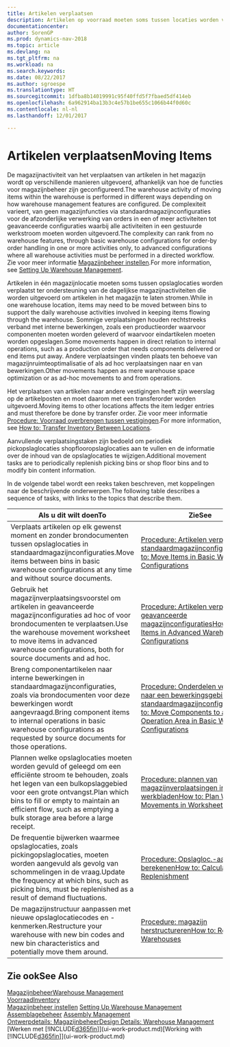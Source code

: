 ```yaml
---
title: Artikelen verplaatsen
description: Artikelen op voorraad moeten soms tussen locaties worden verplaatst ter ondersteuning van de dagelijkse magazijnactiviteiten die worden uitgevoerd om artikelen in het magazijn te laten stromen. Sommige verplaatsingen houden rechtstreeks verband met interne bewerkingen, zoals een productieorder waarvoor componenten moeten worden geleverd of waarvoor eindartikelen moeten worden opgeslagen. Andere verplaatsingen vinden plaats ten behoeve van magazijnruimte-optimalisatie of als ad hoc verplaatsingen naar en van bewerkingen.
documentationcenter: 
author: SorenGP
ms.prod: dynamics-nav-2018
ms.topic: article
ms.devlang: na
ms.tgt_pltfrm: na
ms.workload: na
ms.search.keywords: 
ms.date: 08/22/2017
ms.author: sgroespe
ms.translationtype: HT
ms.sourcegitcommit: 1dfba8b14019991c95f40ffd5f7fbaed5df414eb
ms.openlocfilehash: 6a962914ba13b3c4e57b1be655c1066b44f0d60c
ms.contentlocale: nl-nl
ms.lasthandoff: 12/01/2017

---
```

# <a name="moving-items"></a><span data-ttu-id="54d10-105">Artikelen verplaatsen</span><span class="sxs-lookup"><span data-stu-id="54d10-105">Moving Items</span></span>
<span data-ttu-id="54d10-106">De magazijnactiviteit van het verplaatsen van artikelen in het magazijn wordt op verschillende manieren uitgevoerd, afhankelijk van hoe de functies voor magazijnbeheer zijn geconfigureerd.</span><span class="sxs-lookup"><span data-stu-id="54d10-106">The warehouse activity of moving items within the warehouse is performed in different ways depending on how warehouse management features are configured.</span></span> <span data-ttu-id="54d10-107">De complexiteit varieert, van geen magazijnfuncties via standaardmagazijnconfiguraties voor de afzonderlijke verwerking van orders in een of meer activiteiten tot geavanceerde configuraties waarbij alle activiteiten in een gestuurde werkstroom moeten worden uitgevoerd.</span><span class="sxs-lookup"><span data-stu-id="54d10-107">The complexity can rank from no warehouse features, through basic warehouse configurations for order-by order handling in one or more activities only, to advanced configurations where all warehouse activities must be performed in a directed workflow.</span></span> <span data-ttu-id="54d10-108">Zie voor meer informatie [Magazijnbeheer instellen](warehouse-setup-warehouse.md).</span><span class="sxs-lookup"><span data-stu-id="54d10-108">For more information, see [Setting Up Warehouse Management](warehouse-setup-warehouse.md).</span></span>

<span data-ttu-id="54d10-109">Artikelen in één magazijnlocatie moeten soms tussen opslaglocaties worden verplaatst ter ondersteuning van de dagelijkse magazijnactiviteiten die worden uitgevoerd om artikelen in het magazijn te laten stromen.</span><span class="sxs-lookup"><span data-stu-id="54d10-109">While in one warehouse location, items may need to be moved between bins to support the daily warehouse activities involved in keeping items flowing through the warehouse.</span></span> <span data-ttu-id="54d10-110">Sommige verplaatsingen houden rechtstreeks verband met interne bewerkingen, zoals een productieorder waarvoor componenten moeten worden geleverd of waarvoor eindartikelen moeten worden opgeslagen.</span><span class="sxs-lookup"><span data-stu-id="54d10-110">Some movements happen in direct relation to internal operations, such as a production order that needs components delivered or end items put away.</span></span> <span data-ttu-id="54d10-111">Andere verplaatsingen vinden plaats ten behoeve van magazijnruimteoptimalisatie of als ad hoc verplaatsingen naar en van bewerkingen.</span><span class="sxs-lookup"><span data-stu-id="54d10-111">Other movements happen as mere warehouse space optimization or as ad-hoc movements to and from operations.</span></span>

<span data-ttu-id="54d10-112">Het verplaatsen van artikelen naar andere vestigingen heeft zijn weerslag op de artikelposten en moet daarom met een transferorder worden uitgevoerd.</span><span class="sxs-lookup"><span data-stu-id="54d10-112">Moving items to other locations affects the item ledger entries and must therefore be done by transfer order.</span></span> <span data-ttu-id="54d10-113">Zie voor meer informatie [Procedure: Voorraad overbrengen tussen vestigingen](inventory-how-transfer-between-locations.md).</span><span class="sxs-lookup"><span data-stu-id="54d10-113">For more information, see [How to: Transfer Inventory Between Locations](inventory-how-transfer-between-locations.md).</span></span>  

<span data-ttu-id="54d10-114">Aanvullende verplaatsingstaken zijn bedoeld om periodiek pickopslaglocaties shopflooropslaglocaties aan te vullen en de informatie over de inhoud van de opslaglocaties te wijzigen.</span><span class="sxs-lookup"><span data-stu-id="54d10-114">Additional movement tasks are to periodically replenish picking bins or shop floor bins and to modify bin content information.</span></span>  

 <span data-ttu-id="54d10-115">In de volgende tabel wordt een reeks taken beschreven, met koppelingen naar de beschrijvende onderwerpen.</span><span class="sxs-lookup"><span data-stu-id="54d10-115">The following table describes a sequence of tasks, with links to the topics that describe them.</span></span>   

|<span data-ttu-id="54d10-116">**Als u dit wilt doen**</span><span class="sxs-lookup"><span data-stu-id="54d10-116">**To**</span></span>|<span data-ttu-id="54d10-117">**Zie**</span><span class="sxs-lookup"><span data-stu-id="54d10-117">**See**</span></span>|  
|------------|-------------|  
|<span data-ttu-id="54d10-118">Verplaats artikelen op elk gewenst moment en zonder brondocumenten tussen opslaglocaties in standaardmagazijnconfiguraties.</span><span class="sxs-lookup"><span data-stu-id="54d10-118">Move items between bins in basic warehouse configurations at any time and without source documents.</span></span>|[<span data-ttu-id="54d10-119">Procedure: Artikelen verplaatsen in standaardmagazijnconfiguraties</span><span class="sxs-lookup"><span data-stu-id="54d10-119">How to: Move Items in Basic Warehouse Configurations</span></span>](warehouse-how-to-move-items-ad-hoc-in-basic-warehousing.md)|
|<span data-ttu-id="54d10-120">Gebruik het magazijnverplaatsingsvoorstel om artikelen in geavanceerde magazijnconfiguraties ad hoc of voor brondocumenten te verplaatsen.</span><span class="sxs-lookup"><span data-stu-id="54d10-120">Use the warehouse movement worksheet to move items in advanced warehouse configurations, both for source documents and ad hoc.</span></span>|[<span data-ttu-id="54d10-121">Procedure: Artikelen verplaatsen in geavanceerde magazijnconfiguraties</span><span class="sxs-lookup"><span data-stu-id="54d10-121">How to: Move Items in Advanced Warehouse Configurations</span></span>](warehouse-how-to-move-items-in-advanced-warehousing.md)|  
|<span data-ttu-id="54d10-122">Breng componentartikelen naar interne bewerkingen in standaardmagazijnconfiguraties, zoals via brondocumenten voor deze bewerkingen wordt aangevraagd.</span><span class="sxs-lookup"><span data-stu-id="54d10-122">Bring component items to internal operations in basic warehouse configurations as requested by source documents for those operations.</span></span>|[<span data-ttu-id="54d10-123">Procedure: Onderdelen verplaatsen naar een bewerkingsgebied in standaardmagazijnconfiguraties</span><span class="sxs-lookup"><span data-stu-id="54d10-123">How to: Move Components to an Operation Area in Basic Warehouse Configurations</span></span>](warehouse-how-to-move-components-to-an-operation-area-in-basic-warehousing.md)|
|<span data-ttu-id="54d10-124">Plannen welke opslaglocaties moeten worden gevuld of geleegd om een efficiënte stroom te behouden, zoals het legen van een bulkopslaggebied voor een grote ontvangst.</span><span class="sxs-lookup"><span data-stu-id="54d10-124">Plan which bins to fill or empty to maintain an efficient flow, such as emptying a bulk storage area before a large receipt.</span></span>|[<span data-ttu-id="54d10-125">Procedure: plannen van magazijnverplaatsingen in werkbladen</span><span class="sxs-lookup"><span data-stu-id="54d10-125">How to: Plan Warehouse Movements in Worksheets</span></span>](warehouse-how-to-plan-warehouse-movements-in-worksheets.md)|
|<span data-ttu-id="54d10-126">De frequentie bijwerken waarmee opslaglocaties, zoals pickingopslaglocaties, moeten worden aangevuld als gevolg van schommelingen in de vraag.</span><span class="sxs-lookup"><span data-stu-id="54d10-126">Update the frequency at which bins, such as picking bins, must be replenished as a result of demand fluctuations.</span></span>|[<span data-ttu-id="54d10-127">Procedure: Opslagloc.-aanvulling berekenen</span><span class="sxs-lookup"><span data-stu-id="54d10-127">How to: Calculate Bin Replenishment</span></span>](warehouse-how-to-calculate-bin-replenishment.md)|
|<span data-ttu-id="54d10-128">De magazijnstructuur aanpassen met nieuwe opslaglocatiecodes en -kenmerken.</span><span class="sxs-lookup"><span data-stu-id="54d10-128">Restructure your warehouse with new bin codes and new bin characteristics and potentially move them around.</span></span>|[<span data-ttu-id="54d10-129">Procedure: magazijn herstructureren</span><span class="sxs-lookup"><span data-stu-id="54d10-129">How to: Restructure Warehouses</span></span>](warehouse-how-to-restructure-warehouses.md)|  

## <a name="see-also"></a><span data-ttu-id="54d10-130">Zie ook</span><span class="sxs-lookup"><span data-stu-id="54d10-130">See Also</span></span>  
[<span data-ttu-id="54d10-131">Magazijnbeheer</span><span class="sxs-lookup"><span data-stu-id="54d10-131">Warehouse Management</span></span>](warehouse-manage-warehouse.md)  
[<span data-ttu-id="54d10-132">Voorraad</span><span class="sxs-lookup"><span data-stu-id="54d10-132">Inventory</span></span>](inventory-manage-inventory.md)  
<span data-ttu-id="54d10-133">[Magazijnbeheer instellen](warehouse-setup-warehouse.md)   </span><span class="sxs-lookup"><span data-stu-id="54d10-133">[Setting Up Warehouse Management](warehouse-setup-warehouse.md)   </span></span>  
<span data-ttu-id="54d10-134">[Assemblagebeheer](assembly-assemble-items.md)  </span><span class="sxs-lookup"><span data-stu-id="54d10-134">[Assembly Management](assembly-assemble-items.md)  </span></span>  
[<span data-ttu-id="54d10-135">Ontwerpdetails: Magazijnbeheer</span><span class="sxs-lookup"><span data-stu-id="54d10-135">Design Details: Warehouse Management</span></span>](design-details-warehouse-management.md)  
<span data-ttu-id="54d10-136">[Werken met [!INCLUDE[d365fin](includes/d365fin_md.md)]](ui-work-product.md)</span><span class="sxs-lookup"><span data-stu-id="54d10-136">[Working with [!INCLUDE[d365fin](includes/d365fin_md.md)]](ui-work-product.md)</span></span>

